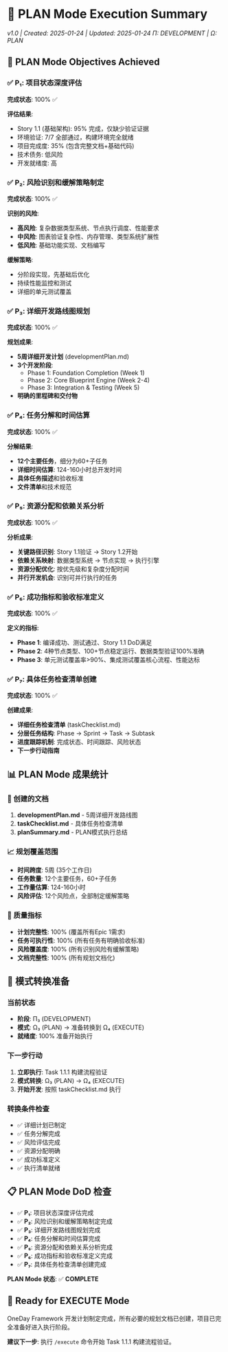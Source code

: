 # 📝 PLAN Mode Execution Summary
*v1.0 | Created: 2025-01-24 | Updated: 2025-01-24*
*Π: DEVELOPMENT | Ω: PLAN*

## 🎯 PLAN Mode Objectives Achieved

### ✅ P₁: 项目状态深度评估
**完成状态**: 100% ✅

**评估结果**:
- Story 1.1 (基础架构): 95% 完成，仅缺少验证证据
- 环境验证: 7/7 全部通过，构建环境完全就绪
- 项目完成度: 35% (包含完整文档+基础代码)
- 技术债务: 低风险
- 开发就绪度: 高

### ✅ P₂: 风险识别和缓解策略制定
**完成状态**: 100% ✅

**识别的风险**:
- **高风险**: 复杂数据类型系统、节点执行调度、性能要求
- **中风险**: 图表验证复杂性、内存管理、类型系统扩展性
- **低风险**: 基础功能实现、文档编写

**缓解策略**:
- 分阶段实现，先基础后优化
- 持续性能监控和测试
- 详细的单元测试覆盖

### ✅ P₃: 详细开发路线图规划
**完成状态**: 100% ✅

**规划成果**:
- **5周详细开发计划** (developmentPlan.md)
- **3个开发阶段**:
  - Phase 1: Foundation Completion (Week 1)
  - Phase 2: Core Blueprint Engine (Week 2-4)  
  - Phase 3: Integration & Testing (Week 5)
- **明确的里程碑和交付物**

### ✅ P₄: 任务分解和时间估算
**完成状态**: 100% ✅

**分解结果**:
- **12个主要任务**，细分为60+子任务
- **详细时间估算**: 124-160小时总开发时间
- **具体任务描述**和验收标准
- **文件清单**和技术规范

### ✅ P₅: 资源分配和依赖关系分析
**完成状态**: 100% ✅

**分析成果**:
- **关键路径识别**: Story 1.1验证 → Story 1.2开始
- **依赖关系映射**: 数据类型系统 → 节点实现 → 执行引擎
- **资源分配优化**: 按优先级和复杂度分配时间
- **并行开发机会**: 识别可并行执行的任务

### ✅ P₆: 成功指标和验收标准定义
**完成状态**: 100% ✅

**定义的指标**:
- **Phase 1**: 编译成功、测试通过、Story 1.1 DoD满足
- **Phase 2**: 4种节点类型、100+节点稳定运行、数据类型验证100%准确
- **Phase 3**: 单元测试覆盖率>90%、集成测试覆盖核心流程、性能达标

### ✅ P₇: 具体任务检查清单创建
**完成状态**: 100% ✅

**创建成果**:
- **详细任务检查清单** (taskChecklist.md)
- **分层任务结构**: Phase → Sprint → Task → Subtask
- **进度跟踪机制**: 完成状态、时间跟踪、风险状态
- **下一步行动指南**

## 📊 PLAN Mode 成果统计

### 📁 创建的文档
1. **developmentPlan.md** - 5周详细开发路线图
2. **taskChecklist.md** - 具体任务检查清单  
3. **planSummary.md** - PLAN模式执行总结

### 📈 规划覆盖范围
- **时间跨度**: 5周 (35个工作日)
- **任务数量**: 12个主要任务，60+子任务
- **工作量估算**: 124-160小时
- **风险评估**: 12个风险点，全部制定缓解策略

### 🎯 质量指标
- **计划完整性**: 100% (覆盖所有Epic 1需求)
- **任务可执行性**: 100% (所有任务有明确验收标准)
- **风险覆盖度**: 100% (所有识别风险有缓解策略)
- **文档完整性**: 100% (所有规划文档化)

## 🔄 模式转换准备

### 当前状态
- **阶段**: Π₃ (DEVELOPMENT)
- **模式**: Ω₃ (PLAN) → 准备转换到 Ω₄ (EXECUTE)
- **就绪度**: 100% 准备开始执行

### 下一步行动
1. **立即执行**: Task 1.1.1 构建流程验证
2. **模式转换**: Ω₃ (PLAN) → Ω₄ (EXECUTE)
3. **开始开发**: 按照 taskChecklist.md 执行

### 转换条件检查
- ✅ 详细计划已制定
- ✅ 任务分解完成
- ✅ 风险评估完成
- ✅ 资源分配明确
- ✅ 成功标准定义
- ✅ 执行清单就绪

## 📋 PLAN Mode DoD 检查

- ✅ **P₁**: 项目状态深度评估完成
- ✅ **P₂**: 风险识别和缓解策略制定完成
- ✅ **P₃**: 详细开发路线图规划完成
- ✅ **P₄**: 任务分解和时间估算完成
- ✅ **P₅**: 资源分配和依赖关系分析完成
- ✅ **P₆**: 成功指标和验收标准定义完成
- ✅ **P₇**: 具体任务检查清单创建完成

**PLAN Mode 状态**: ✅ **COMPLETE**

## 🚀 Ready for EXECUTE Mode

OneDay Framework 开发计划制定完成，所有必要的规划文档已创建，项目已完全准备好进入执行阶段。

**建议下一步**: 执行 `/execute` 命令开始 Task 1.1.1 构建流程验证。

